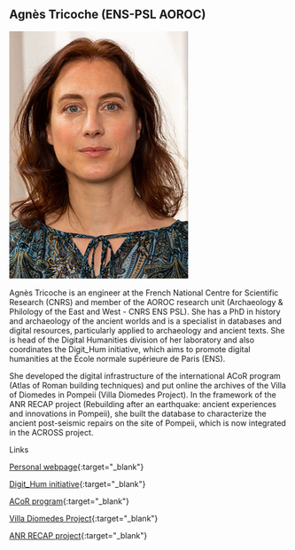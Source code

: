 ## Agnès Tricoche (ENS-PSL AOROC)

![Agnes](images/Agnes_photo.jpg)


Agnès Tricoche is an engineer at the French National Centre for Scientific Research (CNRS) and member of the AOROC research unit (Archaeology & Philology of the East and West - CNRS ENS PSL). She has a PhD in history and archaeology of the ancient worlds and is a specialist in databases and digital resources, particularly applied to archaeology and ancient texts.
She is head of the Digital Humanities division of her laboratory and also coordinates the Digit_Hum initiative, which aims to promote digital humanities at the École normale supérieure de Paris (ENS).

She developed the digital infrastructure of the international ACoR program (Atlas of Roman building techniques) and put online the archives of the Villa of Diomedes in Pompeii (Villa Diomedes Project). In the framework of the ANR RECAP project (Rebuilding after an earthquake: ancient experiences and innovations in Pompeii), she built the database to characterize the ancient post-seismic repairs on the site of Pompeii, which is now integrated in the ACROSS project.


Links

[Personal webpage](http://www.archeo.ens.fr/Tricoche-Agnes.html){:target="_blank"} 

[Digit_Hum initiative](https://digithum.huma-num.fr/){:target="_blank"} 

[ACoR program](https://acor.huma-num.fr){:target="_blank"} 

[Villa Diomedes Project](http://villadiomede.huma-num.fr/bdd/){:target="_blank"} 

[ANR RECAP project](http://recap.huma-num.fr/webpublic/){:target="_blank"} 



